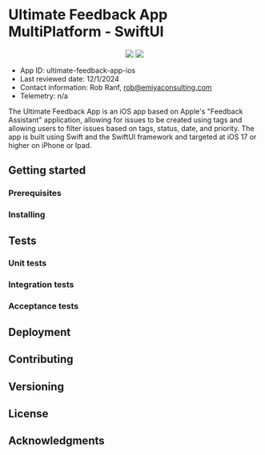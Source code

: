 # Ultimate Feedback App MultiPlatform - SwiftUI

<p align="center">
	<img src="https://img.shields.io/badge/iOS-17.0+-blue" />
	<img src="https://img.shields.io/badge/Swift-5.0-green" />
</p>

* App ID: ultimate-feedback-app-ios
* Last reviewed date: 12/1/2024
* Contact information: Rob Ranf, rob@emiyaconsulting.com
* Telemetry: n/a

The Ultimate Feedback App is an iOS app based on Apple's "Feedback Assistant" application, allowing for issues to
be created using tags and allowing users to filter issues based on tags, status, date, and priority. The app is
built using Swift and the SwiftUI framework and targeted at iOS 17 or higher on iPhone or Ipad. 

## Getting started
### Prerequisites
### Installing

## Tests
### Unit tests
### Integration tests
### Acceptance tests

## Deployment

## Contributing

## Versioning

## License

## Acknowledgments
